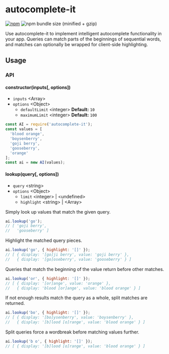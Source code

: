 # autocomplete-it

[![npm](https://img.shields.io/npm/v/autocomplete-it.svg)](https://www.npmjs.com/package/autocomplete-it) ![npm bundle size (minified + gzip)](https://img.shields.io/bundlephobia/minzip/autocomplete-it.svg)

Use autocomplete-it to implement intelligent autocomplete functionality in your app. Queries can match parts of the beginnings of sequential words, and matches can optionally be wrapped for client-side highlighting.

## Usage

### API

#### constructor(inputs[, options])

* `inputs` &lt;Array&gt;
* `options` &lt;Object&gt;
  * `defaultLimit` &lt;integer&gt; **Default:** `10`
  * `maximumLimit` &lt;integer&gt; **Default:** `100`

```javascript
const AI = require('autocomplete-it');
const values = [
  'blood orange',
  'boysenberry',
  'goji berry',
  'gooseberry',
  'orange'
];
const ai = new AI(values);
```

#### lookup(query[, options])

* `query` &lt;string&gt;
* `options` &lt;Object&gt;
  * `limit` &lt;integer&gt; | &lt;undefined&gt;
  * `highlight` &lt;string&gt; | &lt;Array&gt;

Simply look up values that match the given query.

```javascript
ai.lookup('go');
// [ 'goji berry',
//   'gooseberry' ]
```

Highlight the matched query pieces.

```javascript
ai.lookup('go', { highlight: '[]' });
// [ { display: '[go]ji berry', value: 'goji berry' },
//   { display: '[go]oseberry', value: 'gooseberry' } ]
```

Queries that match the beginning of the value return before other matches.

```javascript
ai.lookup('or', { highlight: '[]' });
// [ { display: '[or]ange', value: 'orange' },
//   { display: 'blood [or]ange', value: 'blood orange' } ]
```

If not enough results match the query as a whole, split matches are returned.

```javascript
ai.lookup('bo', { highlight: '[]' });
// [ { display: '[bo]ysenberry', value: 'boysenberry' },
//   { display: '[b]lood [o]range', value: 'blood orange' } ]
```

Split queries force a wordbreak before matching values further.

```javascript
ai.lookup('b o', { highlight: '[]' });
// [ { display: '[b]lood [o]range', value: 'blood orange' } ]
```
